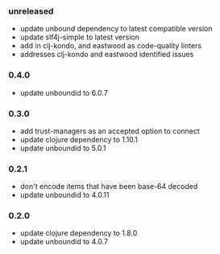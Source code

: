 ### unreleased
  * update unbound dependency to latest compatible version
  * update slf4j-simple to latest version
  * add in clj-kondo, and eastwood as code-quality linters
  * addresses clj-kondo and eastwood identified issues

### 0.4.0
  * update unboundid to 6.0.7

### 0.3.0
  * add trust-managers as an accepted option to connect
  * update clojure dependency to 1.10.1
  * update unboundid to 5.0.1
### 0.2.1
  * don't encode items that have been base-64 decoded
  * update unboundid to 4.0.11
### 0.2.0
  * update clojure dependency to 1.8.0
  * update unboundid to 4.0.7
